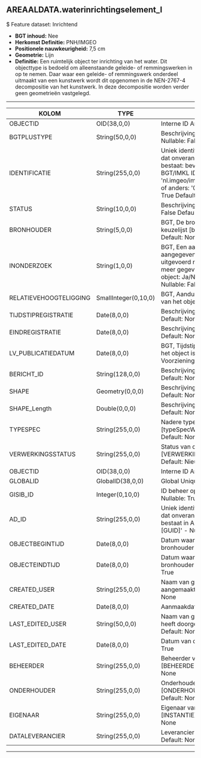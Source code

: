 ## AREAALDATA.waterinrichtingselement_l

$ Feature dataset: Inrichtend

* __BGT inhoud:__ Nee
* __Herkomst Definitie:__ PNH/IMGEO
* __Positionele nauwkeurigheid:__ 7,5 cm
* __Geometrie:__ Lijn
* __Definitie:__ Een ruimtelijk object ter inrichting van het water. Dit objecttype is bedoeld om alleenstaande geleide- of remmingswerken in op te nemen. Daar waar een geleide- of 
                remmingswerk onderdeel uitmaakt van een kunstwerk wordt dit opgenomen in de NEN-2767-4 decompositie van het kunstwerk. In deze decompositie worden verder geen 
                geometrieën vastgelegd.

***

|KOLOM                              |TYPE          	        |DEFINITIE|
|------                          	|----          	        |-----    |
|OBJECTID                           |OID(38,0,0)            |Interne ID ArcGIS - Nullable: False|
|BGTPLUSTYPE                        |String(50,0,0)         |Beschrijving - keuzelijst [typeWTILijn] Nullable: False Default: None|
|IDENTIFICATIE                      |String(255,0,0)        |Uniek identificatienummer voor het object dat onveranderlijk is zolang het object bestaat: bevat indien van toepassing BGT/IMKL ID in format 'nl.imgeo/imkl.bronhouderscode.LokaalID' of anders: '00000'.LokaalID - Nullable: True Default: None|
|STATUS                             |String(10,0,0)         |Beschrijving - keuzelijst [status] Nullable: False Default: :bestaand|
|BRONHOUDER                         |String(5,0,0)          |BGT, De bronhoudercode van het object, keuzelijst [bronhouder] - Nullable: False Default: None|
|INONDERZOEK                        |String(1,0,0)          |BGT, Een aanduiding waarmee wordt aangegeven dat een onderzoek wordt uitgevoerd naar de juistheid van een of meer gegevens van het betreffende object: Ja/Nee, keuzelijst [jaNee] Nullable: False Default: N|
|RELATIEVEHOOGTELIGGING             |SmallInteger(0,10,0)   |BGT, Aanduiding voor de relatieve hoogte van het object - Nullable: False Default: 0|
|TIJDSTIPREGISTRATIE                |Date(8,0,0)            |Beschrijving - keuzelijst [] Nullable: True Default: None|
|EINDREGISTRATIE                    |Date(8,0,0)            |Beschrijving - keuzelijst [] Nullable: True Default: None|
|LV_PUBLICATIEDATUM                 |Date(8,0,0)            |BGT, Tijdstip waarop deze instantie van het object is opgenomen in de Landelijke Voorziening - Nullable: True|
|BERICHT_ID                         |String(128,0,0)        |Beschrijving - keuzelijst [] Nullable: True Default: None|
|SHAPE                              |Geometry(0,0,0)        |Beschrijving: - keuzelijst [] Nullable: True Default: None|
|SHAPE_Length                       |Double(0,0,0)          |Beschrijving: - keuzelijst [] Nullable: True Default: None|
|TYPESPEC                           |String(255,0,0)        |Nadere typering van het object, keuzelijst [typeSpecWIILijn] - Nullable: True Default: None|
|VERWERKINGSSTATUS                  |String(255,0,0)        |Status van de gegevens, keuzelijst [VERWERKINGSSTATUS] - Nullable: False Default: Nieuw|
|OBJECTID                           |OID(38,0,0)            |Interne ID ArcGIS - Nullable: False|
|GLOBALID                           |GlobalID(38,0,0)       |Global Unique Identifier - Nullable: False|
|GISIB_ID                           |Integer(0,10,0)        |ID beheer openbare ruimte (GISIB) - Nullable: True|
|AD_ID                               |String(255,0,0)    |Uniek identificatienummer voor het object dat onveranderlijk is zolang het object bestaat in Areaaldata: in format 'AD.[GUID]' - Nullable: False Default: None|
|OBJECTBEGINTIJD                    |Date(8,0,0)            |Datum waarop het object bij de bronhouder is ontstaan - Nullable: True|
|OBJECTEINDTIJD                     |Date(8,0,0)            |Datum waarop het object bij de bronhouder niet meer geldig is - Nullable: True|
|CREATED_USER                       |String(255,0,0)        |Naam van gebruiker die de rij heeft aangemaakt - Nullable: True Default: None|
|CREATED_DATE                       |Date(8,0,0)            |Aanmaakdatum - Nullable: True|
|LAST_EDITED_USER                   |String(50,0,0)         |Naam van gebruiker die de laatste mutatie heeft doorgevoerd - Nullable: True Default: None|
|LAST_EDITED_DATE                   |Date(8,0,0)            |Datum van de laatste mutatie - Nullable: True|
|BEHEERDER                          |String(255,0,0)        |Beheerder van het object, keuzelijst [BEHEERDER] - Nullable: True Default: None|
|ONDERHOUDER                        |String(255,0,0)        |Onderhouder van het object, keuzelijst [ONDERHOUDER] - Nullable: True Default: None|
|EIGENAAR                           |String(255,0,0)        |Eigenaar van het object, keuzelijst [INSTANTIE] - Nullable: True Default: None| 
|DATALEVERANCIER                    |String(255,0,0)        |Leverancier van de data - Nullable: True Default: None|


***
